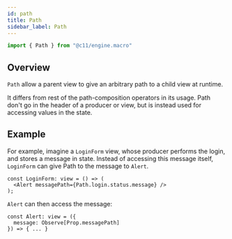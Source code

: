 ```yaml
---
id: path
title: Path
sidebar_label: Path
---
```


```ts
import { Path } from "@c11/engine.macro"
```

## Overview
`Path` allow a parent view to give an arbitrary path to a child view at runtime.

It differs from rest of the path-composition operators in its usage. Path don't
go in the header of a producer or view, but is instead used for accessing values
in the state.

## Example

For example, imagine a `LoginForm` view, whose producer performs the login, and
stores a message in state. Instead of accessing this message itself, `LoginForm`
can give Path to the message to `Alert`.

```tsx
const LoginForm: view = () => (
  <Alert messagePath={Path.login.status.message} />
);
```

`Alert` can then access the message:
```tsx
const Alert: view = ({
  message: Observe[Prop.messagePath]
}) => { ... }
```
